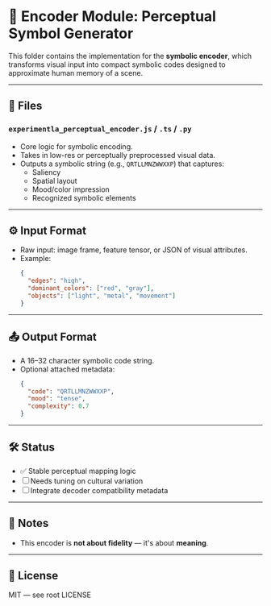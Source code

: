 # 🧠 Encoder Module: Perceptual Symbol Generator

This folder contains the implementation for the **symbolic encoder**, which transforms visual input into compact symbolic codes designed to approximate human memory of a scene.

---

## 📂 Files

### `experimentla_perceptual_encoder.js` / `.ts` / `.py`
- Core logic for symbolic encoding.
- Takes in low-res or perceptually preprocessed visual data.
- Outputs a symbolic string (e.g., `QRTLLMNZWWXXP`) that captures:
  - Saliency
  - Spatial layout
  - Mood/color impression
  - Recognized symbolic elements

---

## ⚙️ Input Format

- Raw input: image frame, feature tensor, or JSON of visual attributes.
- Example:
  ```json
  {
    "edges": "high",
    "dominant_colors": ["red", "gray"],
    "objects": ["light", "metal", "movement"]
  }
  ```

---

## 📤 Output Format

- A 16–32 character symbolic code string.
- Optional attached metadata:
  ```json
  {
    "code": "QRTLLMNZWWXXP",
    "mood": "tense",
    "complexity": 0.7
  }
  ```

---

## 🛠️ Status

- ✅ Stable perceptual mapping logic
- ☐ Needs tuning on cultural variation
- ☐ Integrate decoder compatibility metadata

---

## 📌 Notes

- This encoder is **not about fidelity** — it's about **meaning**.

---

## 📄 License

MIT — see root LICENSE
